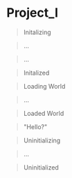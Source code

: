 # Project_I

> Initalizing

> ...

> ...

> Initalized

> Loading World

> ...

> Loaded World

> "Hello?"

> Uninitializing

> ...

> Uninitialized
